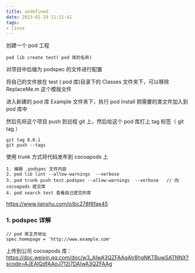 ```yaml
---
title: undefined
date: 2023-01-19 11:11:41
tags:
- linux
---
```


创建一个 pod 工程 

```
pod lib create test( pod 库的名称)
```

对项目中后缀为 podspec 的文件进行配置

将自己的文件放在 test ( pod 库)目录下的 Classes 文件夹下，可以移除 ReplaceMe.m 这个模版文件

进入新建的 pod 库 Example 文件夹下，执行 pod install 把需要的类文件加入到 pod 库中

然后先将这个项目 push 到远程 git 上，然后给这个 pod 库打上 tag 标签（ git tag ）

```
git tag 0.0.1
git push --tags
```

使用 trunk 方式将代码发布到 cocoapods 上

```
1. 编辑 .podspec 文件内容
2. pod lib lint --allow-warnings  --verbose 
3. pod trunk push test.podspec --allow-warnings  --verbose   // 向 cocoapods 提交库
4. pod search test 查看自己提交的库
```

https://www.jianshu.com/p/bc278f6fae45

### 1. podspec 详解

```
// pod 库主页地址
spec.homepage = 'http://www.example.com'
```



上传到公司 cocoapods 库：https://doc.weixin.qq.com/doc/w3_AIwA3QZFAAgAIr8hgNKTBuwSATNNX?scode=AJEAIQdfAAoJ712i7DAIwA3QZFAAg

